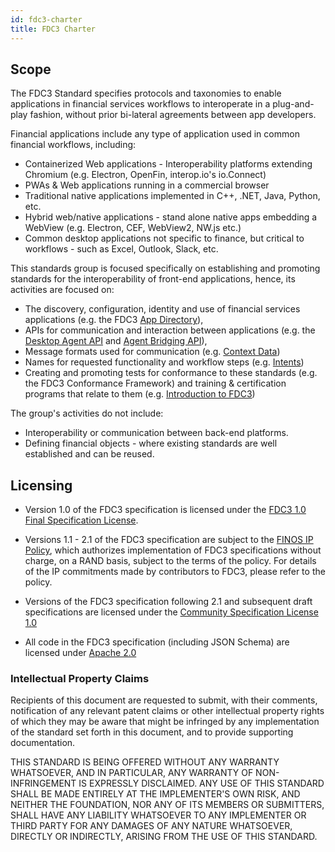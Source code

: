 ```yaml
---
id: fdc3-charter
title: FDC3 Charter
---
```


## Scope

The FDC3 Standard specifies protocols and taxonomies to enable applications in financial services workflows to interoperate in a plug-and-play fashion, without prior bi-lateral agreements between app developers.

Financial applications include any type of application used in common financial workflows, including:

- Containerized Web applications - Interoperability platforms extending Chromium (e.g. Electron, OpenFin, interop.io's io.Connect)
- PWAs & Web applications running in a commercial browser
- Traditional native applications implemented in C++, .NET, Java, Python, etc.
- Hybrid web/native applications - stand alone native apps embedding a WebView (e.g. Electron, CEF, WebView2, NW.js etc.)
- Common desktop applications not specific to finance, but critical to workflows - such as Excel, Outlook, Slack, etc.

This standards group is focused specifically on establishing and promoting standards for the interoperability of front-end applications, hence, its activities are focused on:

- The discovery, configuration, identity and use of financial services applications (e.g. the FDC3 [App Directory](https://fdc3.finos.org/docs/app-directory/overview)),
- APIs for communication and interaction between applications (e.g. the [Desktop Agent API](https://fdc3.finos.org/docs/api/spec) and [Agent Bridging API](https://fdc3.finos.org/docs/agent-bridging/spec)),
- Message formats used for communication (e.g. [Context Data](https://fdc3.finos.org/docs/context/spec))
- Names for requested functionality and workflow steps (e.g. [Intents](https://fdc3.finos.org/docs/intents/spec))
- Creating and promoting tests for conformance to these standards (e.g. the FDC3 Conformance Framework) and training & certification programs that relate to them (e.g. [Introduction to FDC3](https://training.linuxfoundation.org/express-learning/introduction-to-fdc3-lfel1000/))

The group's activities do not include:

- Interoperability or communication between back-end platforms.
- Defining financial objects - where existing standards are well established and can be reused.

## Licensing

- Version 1.0 of the FDC3 specification is licensed under the [FDC3 1.0 Final Specification License](https://github.com/finos/FDC3/blob/17892008c26a73ff1fd9f6e40ceb8c8bfd58c610/PATENTS-FDC3-1.0.md).

- Versions 1.1 - 2.1 of the FDC3 specification are subject to the [FINOS IP Policy](https://github.com/finos/community/blob/fdd059c93b6ceefadd8cf60c4bef995366695337/website/static/governance-docs/IP-Policy.pdf), which authorizes implementation of FDC3 specifications without charge, on a RAND basis, subject to the terms of the policy. For details of the IP commitments made by contributors to FDC3, please refer to the policy.

- Versions of the FDC3 specification following 2.1 and subsequent draft specifications are licensed under the [Community Specification License 1.0](https://github.com/finos/FDC3/blob/4ce90d45ca8e0c4f8f2c5bd73f51304278783d87/LICENSE.md)

- All code in the FDC3 specification (including JSON Schema) are licensed under [Apache 2.0](https://github.com/finos/FDC3/blob/master/LICENSE)

### Intellectual Property Claims

Recipients of this document are requested to submit, with their comments, notification of
any relevant patent claims or other intellectual property rights of which they may be aware that
might be infringed by any implementation of the standard set forth in this document, and to provide
supporting documentation.

THIS STANDARD IS BEING OFFERED WITHOUT ANY WARRANTY
WHATSOEVER, AND IN PARTICULAR, ANY WARRANTY OF NON-INFRINGEMENT IS
EXPRESSLY DISCLAIMED. ANY USE OF THIS STANDARD SHALL BE MADE
ENTIRELY AT THE IMPLEMENTER'S OWN RISK, AND NEITHER THE FOUNDATION,
NOR ANY OF ITS MEMBERS OR SUBMITTERS, SHALL HAVE ANY LIABILITY
WHATSOEVER TO ANY IMPLEMENTER OR THIRD PARTY FOR ANY DAMAGES OF
ANY NATURE WHATSOEVER, DIRECTLY OR INDIRECTLY, ARISING FROM THE USE
OF THIS STANDARD.
